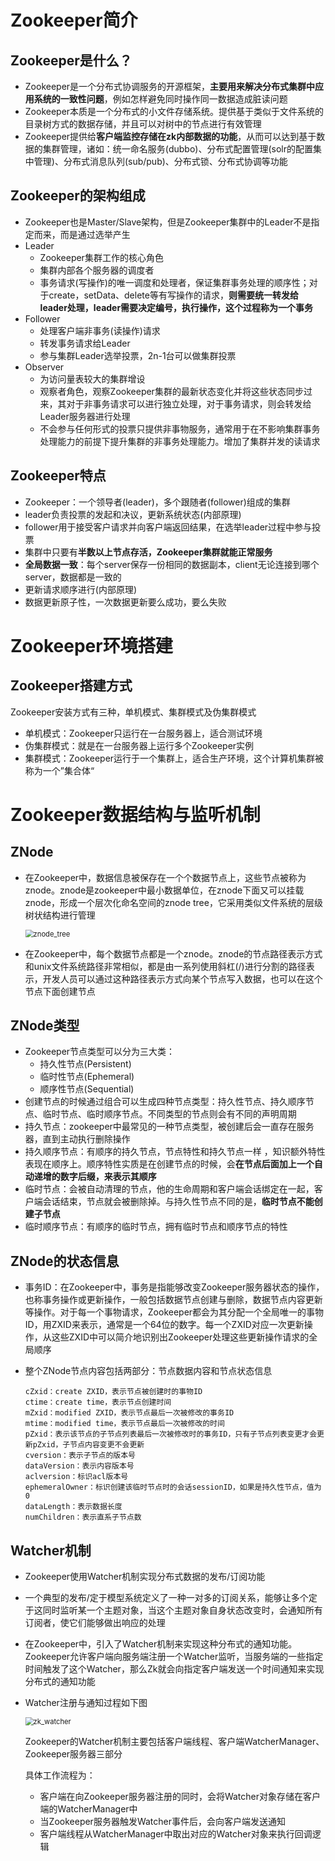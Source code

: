 # Zookeeper简介

## Zookeeper是什么？

* Zookeeper是一个分布式协调服务的开源框架，**主要用来解决分布式集群中应用系统的一致性问题**，例如怎样避免同时操作同一数据造成脏读问题
* Zookeeper本质是一个分布式的小文件存储系统。提供基于类似于文件系统的目录树方式的数据存储，并且可以对树中的节点进行有效管理
* Zookeeper提供给**客户端监控存储在zk内部数据的功能**，从而可以达到基于数据的集群管理，诸如：统一命名服务(dubbo)、分布式配置管理(solr的配置集中管理)、分布式消息队列(sub/pub)、分布式锁、分布式协调等功能

## Zookeeper的架构组成

* Zookeeper也是Master/Slave架构，但是Zookeeper集群中的Leader不是指定而来，而是通过选举产生
* Leader
  * Zookeeper集群工作的核心角色
  * 集群内部各个服务器的调度者
  * 事务请求(写操作)的唯一调度和处理者，保证集群事务处理的顺序性；对于create，setData、delete等有写操作的请求，**则需要统一转发给leader处理，leader需要决定编号，执行操作，这个过程称为一个事务**
* Follower
  * 处理客户端非事务(读操作)请求
  * 转发事务请求给Leader
  * 参与集群Leader选举投票，2n-1台可以做集群投票
* Observer
  * 为访问量表较大的集群增设
  * 观察者角色，观察Zookeeper集群的最新状态变化并将这些状态同步过来，其对于非事务请求可以进行独立处理，对于事务请求，则会转发给Leader服务器进行处理
  * 不会参与任何形式的投票只提供非事物服务，通常用于在不影响集群事务处理能力的前提下提升集群的非事务处理能力。增加了集群并发的读请求

## Zookeeper特点

* Zookeeper：一个领导者(leader)，多个跟随者(follower)组成的集群
* leader负责投票的发起和决议，更新系统状态(内部原理)
* follower用于接受客户请求并向客户端返回结果，在选举leader过程中参与投票
* 集群中只要有**半数以上节点存活，Zookeeper集群就能正常服务**
* **全局数据一致**：每个server保存一份相同的数据副本，client无论连接到哪个server，数据都是一致的
* 更新请求顺序进行(内部原理)
* 数据更新原子性，一次数据更新要么成功，要么失败

# Zookeeper环境搭建

## Zookeeper搭建方式

Zookeeper安装方式有三种，单机模式、集群模式及伪集群模式

* 单机模式：Zookeeper只运行在一台服务器上，适合测试环境
* 伪集群模式：就是在一台服务器上运行多个Zookeeper实例
* 集群模式：Zookeeper运行于一个集群上，适合生产环境，这个计算机集群被称为一个”集合体“

# Zookeeper数据结构与监听机制

## ZNode

* 在Zookeeper中，数据信息被保存在一个个数据节点上，这些节点被称为znode。znode是zookeeper中最小数据单位，在znode下面又可以挂载znode，形成一个层次化命名空间的znode tree，它采用类似文件系统的层级树状结构进行管理

  <img src="imgs/zk/znode_tree.png" alt="znode_tree" style="zoom:80%;" />

* 在Zookeeper中，每个数据节点都是一个znode。znode的节点路径表示方式和unix文件系统路径非常相似，都是由一系列使用斜杠(/)进行分割的路径表示，开发人员可以通过这种路径表示方式向某个节点写入数据，也可以在这个节点下面创建节点

## ZNode类型

* Zookeeper节点类型可以分为三大类：
  * 持久性节点(Persistent)
  * 临时性节点(Ephemeral)
  * 顺序性节点(Sequential)
* 创建节点的时候通过组合可以生成四种节点类型：持久性节点、持久顺序节点、临时节点、临时顺序节点。不同类型的节点则会有不同的声明周期
* 持久节点：zookeeper中最常见的一种节点类型，被创建后会一直存在服务器，直到主动执行删除操作
* 持久顺序节点：有顺序的持久节点，节点特性和持久节点一样 ，知识额外特性表现在顺序上。顺序特性实质是在创建节点的时候，会**在节点后面加上一个自动递增的数字后缀，来表示其顺序**
* 临时节点：会被自动清理的节点，他的生命周期和客户端会话绑定在一起，客户端会话结束，节点就会被删除掉。与持久性节点不同的是，**临时节点不能创建子节点**
* 临时顺序节点：有顺序的临时节点，拥有临时节点和顺序节点的特性

## ZNode的状态信息

* 事务ID：在Zookeeper中，事务是指能够改变Zookeeper服务器状态的操作，也称事务操作或更新操作，一般包括数据节点创建与删除，数据节点内容更新等操作。对于每一个事物请求，Zookeeper都会为其分配一个全局唯一的事物ID，用ZXID来表示，通常是一个64位的数字。每一个ZXID对应一次更新操作，从这些ZXID中可以简介地识别出Zookeeper处理这些更新操作请求的全局顺序

* 整个ZNode节点内容包括两部分：节点数据内容和节点状态信息

  ```
  cZxid：create ZXID，表示节点被创建时的事物ID
  ctime：create time，表示节点创建时间
  mZxid：modified ZXID，表示节点最后一次被修改的事务ID
  mtime：modified time，表示节点最后一次被修改的时间
  pZxid：表示该节点的子节点列表最后一次被修改时的事务ID，只有子节点列表变更才会更新pZxid，子节点内容变更不会更新
  cversion：表示子节点的版本号
  dataVersion：表示内容版本号
  aclversion：标识acl版本号
  ephemeralOwner：标识创建该临时节点时的会话sessionID，如果是持久性节点，值为0
  dataLength：表示数据长度
  numChildren：表示直系子节点数
  ```

## Watcher机制

* Zookeeper使用Watcher机制实现分布式数据的发布/订阅功能

* 一个典型的发布/定于模型系统定义了一种一对多的订阅关系，能够让多个定于这同时监听某一个主题对象，当这个主题对象自身状态改变时，会通知所有订阅者，使它们能够做出响应的处理

* 在Zookeeper中，引入了Watcher机制来实现这种分布式的通知功能。Zookeeper允许客户端向服务端注册一个Watcher监听，当服务端的一些指定时间触发了这个Watcher，那么Zk就会向指定客户端发送一个时间通知来实现分布式的通知功能

* Watcher注册与通知过程如下图

  <img src="imgs/zk/zk_watcher.png" alt="zk_watcher" style="zoom:80%;" />

  Zookeeper的Watcher机制主要包括客户端线程、客户端WatcherManager、Zookeeper服务器三部分

  具体工作流程为：

  * 客户端在向Zookeeper服务器注册的同时，会将Watcher对象存储在客户端的WatcherManager中
  * 当Zookeeper服务器触发Watcher事件后，会向客户端发送通知
  * 客户端线程从WatcherManager中取出对应的Watcher对象来执行回调逻辑

